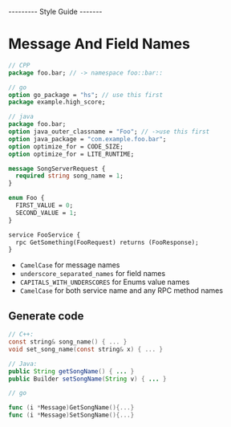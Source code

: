 
--------- Style Guide -------

# Message And Field Names
```proto
// CPP
package foo.bar; // -> namespace foo::bar::

// go
option go_package = "hs"; // use this first
package example.high_score;

// java
package foo.bar;
option java_outer_classname = "Foo"; // ->use this first
option java_package = "com.example.foo.bar";
option optimize_for = CODE_SIZE;
option optimize_for = LITE_RUNTIME;

message SongServerRequest {
  required string song_name = 1;
}

enum Foo {
  FIRST_VALUE = 0;
  SECOND_VALUE = 1;
}

service FooService {
  rpc GetSomething(FooRequest) returns (FooResponse);
}
```

- `CamelCase` for message names
- `underscore_separated_names` for field names
- `CAPITALS_WITH_UNDERSCORES` for Enums value names
- `CamelCase` for both service name and any RPC method names



## Generate code

```c
// C++:
const string& song_name() { ... }
void set_song_name(const string& x) { ... }
```
```java
// Java:
public String getSongName() { ... }
public Builder setSongName(String v) { ... }
```

```go
// go

func (i *Message)GetSongName(){...}
func (i *Message)SetSongName(){...}

```


